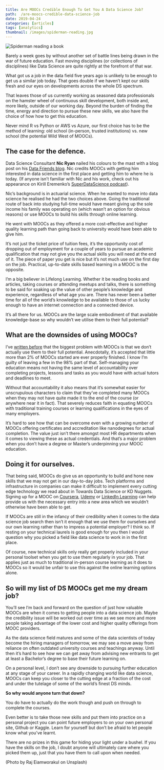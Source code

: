 ```yaml
---
title: Are MOOCs Credible Enough To Get You A Data Science Job?
path:  /are-moocs-credible-data-science-job
date: 2019-04-24
categories: [articles]
tags: [analytics]
thumbnail: /images/spiderman-reading.jpg
---
```

![Spiderman reading a book](/images/spiderman-reading.jpg)

Barely a week goes by without another set of battle lines being drawn in the war of future education. Fast moving disciplines (or collections of disciplines) like Data Science are quite rightly at the forefront of that war.

What got us a job in the data field five years ago is unlikely to be enough to get us a similar job today. That goes double if we haven’t kept our skills fresh and our eyes on developments across the whole DS spectrum.

That leaves those of us currently working as seasoned data professionals on the hamster wheel of continuous skill development, both inside and, more likely, outside of our working day. Beyond the burden of finding the time, energy and direction to pursue these new skills, we also have the choice of how how to get this education.

Never mind R vs Python or AWS vs Azure, our first choice has to be the method of learning: old school (in-person, trusted institutions) vs. new school (the potential Wild West of MOOCs).

## The case for the defence.

Data Science Consultant **Nic Ryan** nailed his colours to the mast with a blog post on his [Data Friends blog](https://www.datafriends.rocks/single-post/MOOCs-are-an-amazing-resource). Nic credits MOOCs with getting him interested in data science in the first place and getting him to where he is today. (If anyone isn’t familiar with Nic and his work, check out his appearance on Kirill Eremenko’s [SuperDataScience podcast](https://www.superdatascience.com/podcast/living-the-dream-with-data-science)).

Nic’s background is in actuarial science. When he wanted to move into data science he realised he had the two choices above. Going the traditional route of back into studying full-time would have meant giving up the sole income his family was operating on (which wasn’t an option for obvious reasons) or use MOOCs to build his skills through online learning.

He went with MOOCs as they offered a more cost-effective and higher quality learning path than going back to university would have been able to give him.

It’s not just the ticket price of tuition fees, it’s the opportunity cost of dropping out of employment for a couple of years to pursue an academic qualification that may not give you the actual skills you will need at the end of it. The piece of paper you get is nice but it’s not much use on the first day on the job. Practical, up-to-date skills based learning in a MOOC is the opposite.

I’m a big believer in Lifelong Learning. Whether it be reading books and articles, taking courses or attending meetups and talks, there is something to be said for soaking up the value of other people’s knowledge and experience, regardless of what age you are. There has never been a better time for all of the world’s knowledge to be available to those of us lucky enough to have an internet connection and a connected device.

It’s all there for us. MOOCs are the large scale embodiment of that available knowledge-base so why wouldn’t we utilise them to their full potential?

## What are the downsides of using MOOCs?

I’ve [written before](https://alanhylands.com/online-learning-data-science-broken/) that the biggest problem with MOOCs is that we don’t actually use them to their full potential. Anecdotally, it’s accepted that little more than 2% of MOOCs started are ever properly finished. I know I’m guilty of leaving a few in the 98% part of that. Self-managing your education means not having the same level of accountability over completing projects, lessons and tasks as you would have with actual tutors and deadlines to meet.

Without that accountability it also means that it’s somewhat easier for unscrupulous characters to claim that they’ve completed many MOOCs when they may not have quite made it to the end of the course (or anywhere near it in fact). That severely reduces faith in equating MOOCs with traditional training courses or learning qualifications in the eyes of many employers.

It’s hard to see how that can be overcome even with a growing number of MOOCs offering certificates and accreditation like nanodegrees for actual completion. The value just isn’t there amongst most HR departments when it comes to viewing these as actual credentials. And that’s a major problem when you don’t have a degree or Master’s underpinning your MOOC education.

## Doing it for ourselves.

That being said, MOOCs do give us an opportunity to build and hone new skills that we may not get in our day-to-day jobs. Tech platforms and infrastructure in companies can make it difficult to implement every cutting edge technology we read about in Towards Data Science or KD Nuggets. Signing up for a MOOC on [Coursera](https://www.coursera.org/), [Udemy](https://www.udemy.com) or [LinkedIn Learning](https://www.linkedin.com/learning/) can help provide us with the necessary entry into a new area which we wouldn’t otherwise have been able to get.

If MOOCs are still in the infancy of their credibility when it comes to the data science job search then isn’t it enough that we use them for ourselves and our own learning rather than to impress a potential employer? I think so. If resting on your technical laurels is good enough for you then I would question why you picked a field like data science to work in in the first place.

Of course, new technical skills only really get properly included in your personal toolset when you get to use them regularly in your job. That applies just as much to traditional in-person course learning as it does to MOOCs so it would be unfair to use this against the online learning options alone.

## So will my list of DS MOOCs get me my dream job?

You’ll see I’m back and forward on the question of just how valuable MOOCs are when it comes to getting people into a data science job. Maybe the credibility issue will be worked out over time as we see more and more people taking advantage of the lower cost and higher quality offerings from MOOC providers.

As the data science field matures and some of the data scientists of today become the hiring managers of tomorrow, we may see a move away from reliance on often outdated university courses and teachings anyway. Until then it’s hard to see how we can get away from advising new entrants to get at least a Bachelor’s degree to base their future learning on.

On a personal level, I don’t see any downside to pursuing further education at any stage of your career. In a rapidly changing world like data science, MOOCs can keep you closer to the cutting edge at a fraction of the cost and under the tutelage of some of the world’s finest DS minds.

**So why would anyone turn that down?**

You do have to actually do the work though and push on through to complete the courses.

Even better is to take those new skills and put them into practice on a personal project you can point future employers to on your own personal site, Github or Kaggle. Learn for yourself but don’t be afraid to let people know what you’ve learnt.

There are no prizes in this game for hiding your light under a bushel. If you have the skills on the job, I doubt anyone will ultimately care where you picked them up, just that you have them to call upon when needed.

(Photo by Raj Eiamworakul on Unsplash)